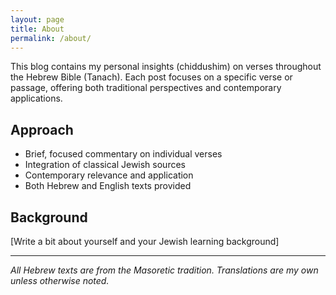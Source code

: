 ```yaml
---
layout: page
title: About
permalink: /about/
---
```


This blog contains my personal insights (chiddushim) on verses throughout the Hebrew Bible (Tanach). Each post focuses on a specific verse or passage, offering both traditional perspectives and contemporary applications.

## Approach
- Brief, focused commentary on individual verses
- Integration of classical Jewish sources
- Contemporary relevance and application
- Both Hebrew and English texts provided

## Background
[Write a bit about yourself and your Jewish learning background]

---
*All Hebrew texts are from the Masoretic tradition. Translations are my own unless otherwise noted.*
